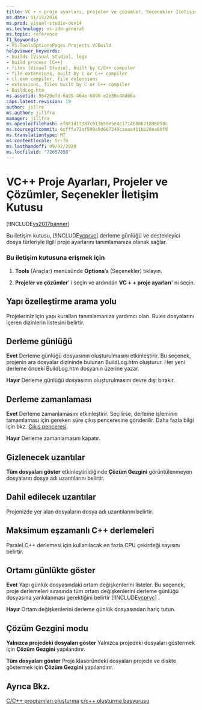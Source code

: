 ```yaml
---
title: VC + + proje ayarları, projeler ve çözümler, Seçenekler Iletişim kutusu | Microsoft Docs
ms.date: 11/15/2016
ms.prod: visual-studio-dev14
ms.technology: vs-ide-general
ms.topic: reference
f1_keywords:
- VS.ToolsOptionsPages.Projects.VCBuild
helpviewer_keywords:
- builds [Visual Studio], logs
- build process [C++]
- files [Visual Studio], built by C/C++ compiler
- file extensions, built by C or C++ compiler
- cl.exe compiler, file extensions
- extensions, files built by C or C++ compiler
- BuildLog.htm
ms.assetid: 56420efd-6a95-464e-b890-e2b38c48d66a
caps.latest.revision: 19
author: jillre
ms.author: jillfra
manager: jillfra
ms.openlocfilehash: ef861d13387c013659e5e4c1714680b71896858c
ms.sourcegitcommit: 6cfffa72af599a9d667249caaaa411bb28ea69fd
ms.translationtype: MT
ms.contentlocale: tr-TR
ms.lasthandoff: 09/02/2020
ms.locfileid: "72657858"
---
```

# <a name="vc-project-settings-projects-and-solutions-options-dialog-box"></a>VC++ Proje Ayarları, Projeler ve Çözümler, Seçenekler İletişim Kutusu
[!INCLUDE[vs2017banner](../../includes/vs2017banner.md)]

Bu iletişim kutusu, [!INCLUDE[vcprvc](../../includes/vcprvc-md.md)] derleme günlüğü ve destekleyici dosya türleriyle ilgili proje ayarlarını tanımlamanıza olanak sağlar.

### <a name="to-access-this-dialog-box"></a>Bu iletişim kutusuna erişmek için

1. **Tools** (Araçlar) menüsünde **Options**’a (Seçenekler) tıklayın.

2. **Projeler ve çözümler**' i seçin ve ardından **VC + + proje ayarları**' nı seçin.

## <a name="build-customization-search-path"></a>Yapı özelleştirme arama yolu
 Projeleriniz için yapı kuralları tanımlamanıza yardımcı olan. Rules dosyalarını içeren dizinlerin listesini belirtir.

## <a name="build-logging"></a>Derleme günlüğü
 **Evet** Derleme günlüğü dosyasının oluşturulmasını etkinleştirir. Bu seçenek, projenin ara dosyalar dizininde bulunan BuildLog.htm oluşturur. Her yeni derleme önceki BuildLog.htm dosyanın üzerine yazar.

 **Hayır** Derleme günlüğü dosyasının oluşturulmasını devre dışı bırakır.

## <a name="build-timing"></a>Derleme zamanlaması
 **Evet** Derleme zamanlamasını etkinleştirir. Seçilirse, derleme işleminin tamamlaması için gereken süre çıkış penceresine gönderilir. Daha fazla bilgi için bkz. [Çıkış penceresi](../../ide/reference/output-window.md).

 **Hayır** Derleme zamanlamasını kapatır.

## <a name="extensions-to-hide"></a>Gizlenecek uzantılar
 **Tüm dosyaları göster** etkinleştirildiğinde **Çözüm Gezgini** görüntülenmeyen dosyaların dosya adı uzantılarını belirtir.

## <a name="extensions-to-include"></a>Dahil edilecek uzantılar
 Projenizde yer alan dosyaların dosya adı uzantılarını belirtir.

## <a name="maximum-concurrent-c-compilations"></a>Maksimum eşzamanlı C++ derlemeleri
 Paralel C++ derlemesi için kullanılacak en fazla CPU çekirdeği sayısını belirtir.

## <a name="show-environment-in-log"></a>Ortamı günlükte göster
 **Evet** Yapı günlük dosyasındaki ortam değişkenlerini listeler. Bu seçenek, proje derlemeleri sırasında tüm ortam değişkenlerini derleme günlüğü dosyasına yankılanması gerektiğini belirtir [!INCLUDE[vcprvc](../../includes/vcprvc-md.md)] .

 **Hayır** Ortam değişkenlerini derleme günlük dosyasından hariç tutun.

## <a name="solution-explorer-mode"></a>Çözüm Gezgini modu
 **Yalnızca projedeki dosyaları göster** Yalnızca projedeki dosyaları göstermek için **Çözüm Gezgini** yapılandırır.

 **Tüm dosyaları göster** Proje klasöründeki dosyaları projede ve diskte göstermek için **Çözüm Gezgini** yapılandırır.

## <a name="see-also"></a>Ayrıca Bkz.
 [C/C++ programları oluşturma](https://msdn.microsoft.com/library/fa6ed4ff-334a-4d99-b5e2-a1f83d2b3008) [c/c++ oluşturma başvurusu](https://msdn.microsoft.com/library/100b4ccf-572c-4d1f-970c-fa0bc0cc0d2d)
